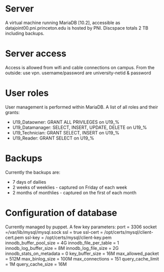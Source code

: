 # Server
A virtual machine running MariaDB [10.2], accessible as datajoint00.pni.princeton.edu is hosted by PNI.
Discspace totals 2 TB including backups.

# Server access
Access is allowed from wifi and cable connections on campus. From the outside: use vpn.
username/password are university-netid & password

# User roles
User management is performed within MariaDB. A list of all roles and their grants:
* U19_Dataowner: GRANT ALL PRIVILEGES on U19_%
* U19_Datamanager:  SELECT, INSERT, UPDATE, DELETE on U19_%
* U19_Technician:  GRANT SELECT, INSERT on U19_%
* U19_Reader: GRANT SELECT on U19_%

# Backups
Currently the backups are:
* 7 days of dailies
* 2 weeks of weeklies - captured on Friday of each week
* 2 months of monthlies - captured on the first of each month

# Configuration of database
Currently managed by puppet. A few key parameters:
port = 3306
socket =/var/lib/mysql/mysql.sock 
ssl = true 
ssl-cert = /opt/certs/mysql/client-cert.pem 
ssl-key = /opt/certs/mysql/client-key.pem
innodb_buffer_pool_size = 4G 
innodb_file_per_table = 1 
innodb_log_buffer_size = 8M 
innodb_log_file_size = 2G 
innodb_stats_on_metadata = 0 
key_buffer_size = 16M 
max_allowed_packet = 512M
max_binlog_size = 100M 
max_connections = 151 
query_cache_limit = 1M 
query_cache_size = 16M 
